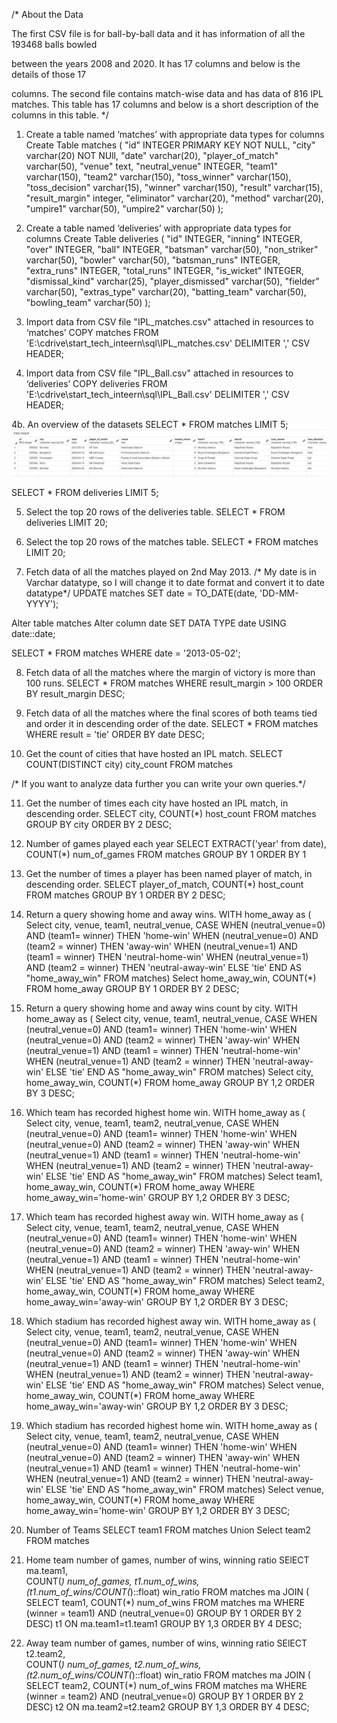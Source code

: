/*
About the Data

The first CSV file is for ball-by-ball data and it has information of all the 193468 balls bowled

between the years 2008 and 2020. It has 17 columns and below is the details of those 17

columns.
The second file contains match-wise data and has data of 816 IPL matches. This table has 17 columns and below is a 
short description of the columns in this table.
*/


1. Create a table named ‘matches’ with appropriate data types for columns
Create Table matches (	  "id" INTEGER PRIMARY KEY NOT NULL, 
			  "city" varchar(20) NOT NUll,
			  "date" varchar(20),
			  "player_of_match" varchar(50),
			  "venue" text,
			  "neutral_venue" INTEGER,
			  "team1" varchar(150),
			  "team2" varchar(150),
			  "toss_winner" varchar(150),
			  "toss_decision" varchar(15),
			  "winner" varchar(150),
			  "result" varchar(15),
			  "result_margin" integer,
			  "eliminator" varchar(20),
			  "method" varchar(20),
			  "umpire1" varchar(50),
			  "umpire2" varchar(50)
			  );

2. Create a table named ‘deliveries’ with appropriate data types for columns
Create Table deliveries ( "id" INTEGER, 
			  "inning" INTEGER,
			  "over" INTEGER,
			  "ball" INTEGER,
			  "batsman" varchar(50),
			  "non_striker" varchar(50),
			  "bowler" varchar(50),
			  "batsman_runs" INTEGER,
			  "extra_runs" INTEGER,
			  "total_runs" INTEGER,
			  "is_wicket" INTEGER,
			  "dismissal_kind" varchar(25),
			  "player_dismissed" varchar(50),
			  "fielder" varchar(50),
			  "extras_type" varchar(20),
			  "batting_team" varchar(50),
			  "bowling_team" varchar(50)
			  );
					  

3. Import data from CSV file "IPL_matches.csv" attached in resources to ‘matches’
COPY matches FROM
'E:\cdrive\start_tech_inteern\sql\IPL_matches.csv' DELIMITER ',' CSV HEADER;

4. Import data from CSV file "IPL_Ball.csv" attached in resources to ‘deliveries’
COPY deliveries FROM
'E:\cdrive\start_tech_inteern\sql\IPL_Ball.csv' DELIMITER ',' CSV HEADER;

4b. An overview of the datasets
SELECT * 
FROM matches
LIMIT 5;
<img src="images/Screenshot_01.jpg" />


SELECT * 
FROM deliveries
LIMIT 5;

5. Select the top 20 rows of the deliveries table.
SELECT * 
FROM deliveries
LIMIT 20;


6. Select the top 20 rows of the matches table.
SELECT * 
FROM matches
LIMIT 20;

7. Fetch data of all the matches played on 2nd May 2013.
/* My date is in Varchar datatype, so I will change it to date format and convert it to date datatype*/
UPDATE matches
SET date = TO_DATE(date, 'DD-MM-YYYY');

Alter table matches
Alter column date SET DATA TYPE date
USING date::date;

SELECT * 
FROM matches
WHERE date = '2013-05-02';


8. Fetch data of all the matches where the margin of victory is more than 100 runs.
SELECT * 
FROM matches
WHERE result_margin > 100
ORDER BY result_margin DESC;


9. Fetch data of all the matches where the final scores of both teams tied and order it in descending order of the date.
SELECT * 
FROM matches
WHERE result = 'tie'
ORDER BY date DESC;


10. Get the count of cities that have hosted an IPL match.
SELECT COUNT(DISTINCT city) city_count
FROM matches


/* If you want to analyze data further you can write your own queries.*/

11. Get the number of times each city have hosted an IPL match, in descending order.
SELECT  city,
	COUNT(*) host_count
FROM matches
GROUP BY city
ORDER BY 2 DESC;

12. Number of games played each year
SELECT  EXTRACT('year' from date),
	COUNT(*) num_of_games
FROM matches
GROUP BY 1
ORDER BY 1


13. Get the number of times a player has been named player of match, in descending order.
SELECT  player_of_match,
	COUNT(*) host_count
FROM matches
GROUP BY 1
ORDER BY 2 DESC;

14. Return a query showing home and away wins.
WITH home_away as (
	Select  city,
		venue,
		team1,
		neutral_venue,
		CASE 	WHEN (neutral_venue=0) AND (team1= winner) THEN 'home-win'
			WHEN (neutral_venue=0) AND (team2 = winner) THEN 'away-win'
			WHEN (neutral_venue=1) AND (team1 = winner) THEN 'neutral-home-win'
			WHEN (neutral_venue=1) AND (team2 = winner) THEN 'neutral-away-win'
			ELSE 'tie'
		END AS "home_away_win"
	FROM matches)
Select home_away_win, COUNT(*)
FROM home_away
GROUP BY 1
ORDER BY 2 DESC;



15. Return a query showing home and away wins count by city.
WITH home_away as (
	Select  city,
		venue,
		team1,
		neutral_venue,
		CASE 	WHEN (neutral_venue=0) AND (team1= winner) THEN 'home-win'
			WHEN (neutral_venue=0) AND (team2 = winner) THEN 'away-win'
			WHEN (neutral_venue=1) AND (team1 = winner) THEN 'neutral-home-win'
			WHEN (neutral_venue=1) AND (team2 = winner) THEN 'neutral-away-win'
			ELSE 'tie'
		END AS "home_away_win"
	FROM matches)
Select city, home_away_win, COUNT(*)
FROM home_away
GROUP BY 1,2
ORDER BY 3 DESC;


16. Which team has recorded highest home win.
WITH home_away as (
	Select  city,
		venue,
		team1,
		team2,
		neutral_venue,
		CASE 	WHEN (neutral_venue=0) AND (team1= winner) THEN 'home-win'
			WHEN (neutral_venue=0) AND (team2 = winner) THEN 'away-win'
			WHEN (neutral_venue=1) AND (team1 = winner) THEN 'neutral-home-win'
			WHEN (neutral_venue=1) AND (team2 = winner) THEN 'neutral-away-win'
			ELSE 'tie'
		END AS "home_away_win"
	FROM matches)
Select team1, home_away_win, COUNT(*)
FROM home_away
WHERE home_away_win='home-win'
GROUP BY 1,2
ORDER BY 3 DESC;


17. Which team has recorded highest away win.
WITH home_away as (
	Select  city,
		venue,
		team1,
		team2,
		neutral_venue,
		CASE 	WHEN (neutral_venue=0) AND (team1= winner) THEN 'home-win'
			WHEN (neutral_venue=0) AND (team2 = winner) THEN 'away-win'
			WHEN (neutral_venue=1) AND (team1 = winner) THEN 'neutral-home-win'
			WHEN (neutral_venue=1) AND (team2 = winner) THEN 'neutral-away-win'
			ELSE 'tie'
		END AS "home_away_win"
	FROM matches)
Select team2, home_away_win, COUNT(*)
FROM home_away
WHERE home_away_win='away-win'
GROUP BY 1,2
ORDER BY 3 DESC;



18. Which stadium has recorded highest away win.
WITH home_away as (
	Select  city,
		venue,
		team1,
		team2,
		neutral_venue,
		CASE 	WHEN (neutral_venue=0) AND (team1= winner) THEN 'home-win'
			WHEN (neutral_venue=0) AND (team2 = winner) THEN 'away-win'
			WHEN (neutral_venue=1) AND (team1 = winner) THEN 'neutral-home-win'
			WHEN (neutral_venue=1) AND (team2 = winner) THEN 'neutral-away-win'
			ELSE 'tie'
		END AS "home_away_win"
	FROM matches)
Select venue, home_away_win, COUNT(*)
FROM home_away
WHERE home_away_win='away-win'
GROUP BY 1,2
ORDER BY 3 DESC;


19. Which stadium has recorded highest home win.
WITH home_away as (
	Select  city,
		venue,
		team1,
		team2,
		neutral_venue,
		CASE 	WHEN (neutral_venue=0) AND (team1= winner) THEN 'home-win'
			WHEN (neutral_venue=0) AND (team2 = winner) THEN 'away-win'
			WHEN (neutral_venue=1) AND (team1 = winner) THEN 'neutral-home-win'
			WHEN (neutral_venue=1) AND (team2 = winner) THEN 'neutral-away-win'
			ELSE 'tie'
		END AS "home_away_win"
	FROM matches)
Select venue, home_away_win, COUNT(*)
FROM home_away
WHERE home_away_win='home-win'
GROUP BY 1,2
ORDER BY 3 DESC;


20. Number of Teams
SELECT team1
FROM matches
Union
Select team2
FROM matches


21. Home team number of games, number of wins, winning ratio
SElECT  ma.team1,  
	COUNT(*) num_of_games, 
	t1.num_of_wins, 
	(t1.num_of_wins/COUNT(*)::float) win_ratio
FROM matches ma
JOIN (	SELECT    team1,
		COUNT(*) num_of_wins
	FROM matches ma
	WHERE (winner = team1) AND (neutral_venue=0) 
	GROUP BY 1
	ORDER BY 2 DESC) t1
ON ma.team1=t1.team1
GROUP BY 1,3
ORDER BY 4 DESC;


22. Away team number of games, number of wins, winning ratio
SElECT  t2.team2,  
	COUNT(*) num_of_games, 
	t2.num_of_wins, 
	(t2.num_of_wins/COUNT(*)::float) win_ratio
FROM matches ma
JOIN (	SELECT 	team2,
		COUNT(*) num_of_wins
	FROM matches ma
	WHERE (winner = team2) AND (neutral_venue=0) 
	GROUP BY 1
	ORDER BY 2 DESC) t2
ON ma.team2=t2.team2
GROUP BY 1,3
ORDER BY 4 DESC;
